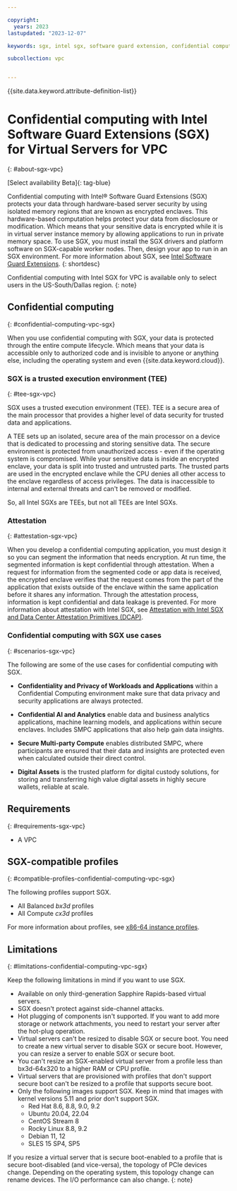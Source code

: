 ```yaml
---

copyright:
  years: 2023
lastupdated: "2023-12-07"

keywords: sgx, intel sgx, software guard extension, confidential computing, trusted execution environment, TEE, data protection

subcollection: vpc


---
```


{{site.data.keyword.attribute-definition-list}}

# Confidential computing with Intel Software Guard Extensions (SGX) for Virtual Servers for VPC
{: #about-sgx-vpc}

[Select availability Beta]{: tag-blue}

Confidential computing with Intel&reg; Software Guard Extensions (SGX) protects your data through hardware-based server security by using isolated memory regions that are known as encrypted enclaves. This hardware-based computation helps protect your data from disclosure or modification. Which means that your sensitive data is encrypted while it is in virtual server instance memory by allowing applications to run in private memory space. To use SGX, you must install the SGX drivers and platform software on SGX-capable worker nodes. Then, design your app to run in an SGX environment. For more information about SGX, see [Intel Software Guard Extensions](https://www.intel.com/content/www/us/en/developer/tools/software-guard-extensions/overview.html).
{: shortdesc}

Confidential computing with Intel SGX for VPC is available only to select users in the US-South/Dallas region.
{: note}

## Confidential computing
{: #confidential-computing-vpc-sgx}

When you use confidential computing with SGX, your data is protected through the entire compute lifecycle. Which means that your data is accessible only to authorized code and is invisible to anyone or anything else, including the operating system and even {{site.data.keyword.cloud}}.

### SGX is a trusted execution environment (TEE)
{: #tee-sgx-vpc}

SGX uses a trusted execution environment (TEE). TEE is a secure area of the main processor that provides a higher level of data security for trusted data and applications.

A TEE sets up an isolated, secure area of the main processor on a device that is dedicated to processing and storing sensitive data. The secure environment is protected from unauthorized access - even if the operating system is compromised. While your sensitive data is inside an encrypted enclave, your data is split into trusted and untrusted parts. The trusted parts are used in the encrypted enclave while the CPU denies all other access to the enclave regardless of access privileges. The data is inaccessible to internal and external threats and can't be removed or modified.

So, all Intel SGXs are TEEs, but not all TEEs are Intel SGXs.

### Attestation
{: #attestation-sgx-vpc}

When you develop a confidential computing application, you must design it so you can segment the information that needs encryption. At run time, the segmented information is kept confidential through attestation. When a request for information from the segmented code or app data is received, the encrypted enclave verifies that the request comes from the part of the application that exists outside of the enclave within the same application before it shares any information. Through the attestation process, information is kept confidential and data leakage is prevented. For more information about attestation with Intel SGX, see [Attestation with Intel SGX and Data Center Attestation Primitives (DCAP)](/docs/vpc?topic=vpc-about-attestation-sgx-dcap-vpc).

<!--Attestation in SGX is the process of demonstrating that an operation is instantiated. SGX attestation confirms that the intended software or code is running within an encrypted enclave. In other words, attestation provides evidence that you are running in an SGX platform that is inside a properly instantiated encrypted enclave, on a system that has a known security configuration.

Attestation is signed and verified when you provision a server with ECDSA signed collateral that is then saved in the caching service. While SGX helps uphold the integrity and confidentiality of your data (thanks to the encrypted enclaves), SGX doesn't protect against all attack types - such as side-channel attacks.-->

### Confidential computing with SGX use cases
{: #scenarios-sgx-vpc}

The following are some of the use cases for confidential computing with SGX.

* **Confidentiality and Privacy of Workloads and Applications** within a Confidential Computing environment make sure that data privacy and security applications are always protected.

* **Confidential AI and Analytics** enable data and business analytics applications, machine learning models, and applications within secure enclaves. Includes SMPC applications that also help gain data insights.

* **Secure Multi-party Compute** enables distributed SMPC, where participants are ensured that their data and insights are protected even when calculated outside their direct control.

* **Digital Assets** is the trusted platform for digital custody solutions, for storing and transferring high value digital assets in highly secure wallets, reliable at scale.

## Requirements
{: #requirements-sgx-vpc}

* A VPC

## SGX-compatible profiles
{: #compatible-profiles-confidential-computing-vpc-sgx}

The following profiles support SGX.

* All Balanced _bx3d_ profiles
* All Compute _cx3d_ profiles

For more information about profiles, see [x86-64 instance profiles](/docs/vpc?topic=vpc-profiles).

## Limitations
{: #limitations-confidential-computing-vpc-sgx}

Keep the following limitations in mind if you want to use SGX.

* Available on only third-generation Sapphire Rapids-based virtual servers.
* SGX doesn't protect against side-channel attacks.
* Hot plugging of components isn't supported. If you want to add more storage or network attachments, you need to restart your server after the hot-plug operation.
* Virtual servers can't be resized to disable SGX or secure boot. You need to create a new virtual server to disable SGX or secure boot. However, you can resize a server to enable SGX or secure boot.
* You can't resize an SGX-enabled virtual server from a profile less than bx3d-64x320 to a higher RAM or CPU profile.
* Virtual servers that are provisioned with profiles that don't support secure boot can't be resized to a profile that supports secure boot.
* Only the following images support SGX. Keep in mind that images with kernel versions 5.11 and prior don't support SGX.
   - Red Hat 8.6, 8.8, 9.0, 9.2
   - Ubuntu 20.04, 22.04
   - CentOS Stream 8
   - Rocky Linux 8.8, 9.2
   - Debian 11, 12
   - SLES 15 SP4, SP5

If you resize a virtual server that is secure boot-enabled to a profile that is secure boot-disabled (and vice-versa), the topology of PCIe devices change. Depending on the operating system, this topology change can rename devices. The I/O performance can also change.
{: note}
